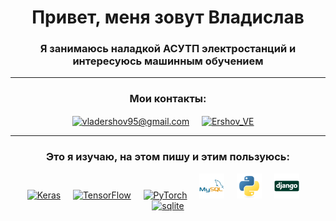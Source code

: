 <h1 align="center">Привет, меня зовут Владислав</h1>
<h3 align="center">Я занимаюсь наладкой АСУТП электростанций и интересуюсь машинным обучением</h3>
<hr>
<h3 align="center">Мои контакты:</h3>
<p align="center">
  <a href="mailto:vladershov95@gmail.com" target="blank"><img align="center" src="https://encrypted-tbn0.gstatic.com/images?q=tbn:ANd9GcQUuTSiEJvhYAHbcj9pzB5ubcvVD24CPTgTrA&usqp=CAU" alt="vladershov95@gmail.com" height="40" width="40" /></a>&nbsp;&nbsp;&nbsp;&nbsp;
  <a href="https://t.me/Ershov_VE" target="blank"><img align="center" src="https://cdn.worldvectorlogo.com/logos/telegram-1.svg" alt="Ershov_VE" height="40" width="40" /></a>&nbsp;&nbsp;&nbsp;&nbsp;
</p>
<hr>
<h3 align="center">Это я изучаю, на этом пишу и этим пользуюсь:</h3>
<p align="center">
  <a href="https://keras.io/" target="_blank"> <img src="https://upload.wikimedia.org/wikipedia/commons/thumb/a/ae/Keras_logo.svg/1200px-Keras_logo.svg.png" alt="Keras" width="40" height="40"/></a>&nbsp;&nbsp;&nbsp;&nbsp;
  <a href="https://www.tensorflow.org/" target="_blank"> <img src="https://upload.wikimedia.org/wikipedia/commons/thumb/2/2d/Tensorflow_logo.svg/1200px-Tensorflow_logo.svg.png" alt="TensorFlow" width="40" height="40"/></a>&nbsp;&nbsp;&nbsp;&nbsp;
  <a href="https://pytorch.org/" target="_blank"> <img src="https://pytorch.org/assets/images/pytorch-logo.png" alt="PyTorch" width="40" height="40"/></a>&nbsp;&nbsp;&nbsp;&nbsp;
  <a href="https://www.mysql.com/" target="_blank"> <img src="https://raw.githubusercontent.com/devicons/devicon/master/icons/mysql/mysql-original-wordmark.svg" alt="mysql" width="40" height="40"/></a>&nbsp;&nbsp;&nbsp;&nbsp;
  <a href="https://www.python.org" target="_blank"> <img src="https://raw.githubusercontent.com/devicons/devicon/master/icons/python/python-original.svg" alt="python" width="40" height="40"/></a>&nbsp;&nbsp;&nbsp;&nbsp;
  <a href="https://www.djangoproject.com/" target="_blank"> <img src="https://raw.githubusercontent.com/devicons/devicon/master/icons/django/django-original.svg" alt="django" width="40" height="40"/></a>&nbsp;&nbsp;&nbsp;&nbsp;
  <a href="https://www.sqlite.org/" target="_blank"> <img src="https://www.vectorlogo.zone/logos/sqlite/sqlite-icon.svg" alt="sqlite" width="40" height="40"/></a>
</p>
